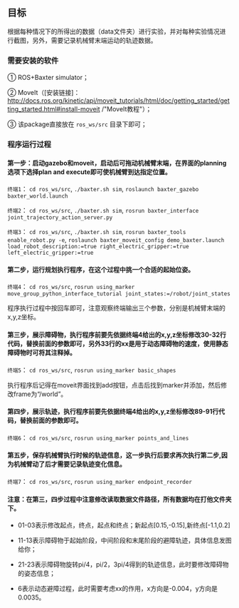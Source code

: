 ## 目标

根据每种情况下的所得出的数据（data文件夹）进行实验，并对每种实验情况进行截图，另外，需要记录机械臂末端运动的轨迹数据。

### 需要安装的软件

① ROS+Baxter simulator；

② MoveIt（[安装链接]：http://docs.ros.org/kinetic/api/moveit_tutorials/html/doc/getting_started/getting_started.html#install-moveit /"MoveIt教程"）；

③ 该package直接放在 `ros_ws/src` 目录下即可；

### 程序运行过程

#### 第一步：启动gazebo和moveit，启动后可拖动机械臂末端，在界面的planning选项下选择plan and execute即可使机械臂到达指定位置。

`终端1`：
`cd ros_ws/src`,
`./baxter.sh sim`,
`roslaunch baxter_gazebo baxter_world.launch`

`终端2`：
`cd ros_ws/src`,
`./baxter.sh sim`,
`rosrun baxter_interface joint_trajectory_action_server.py`

`终端3`：
`cd ros_ws/src`,
`./baxter.sh sim`,
`rosrun baxter_tools enable_robot.py -e`,
`roslaunch baxter_moveit_config demo_baxter.launch load_robot_description:=true right_electric_gripper:=true left_electric_gripper:=true`

#### 第二步，运行规划执行程序，在这个过程中挑一个合适的起始位姿。

`终端4`：
`cd ros_ws/src`,
`rosrun using_marker move_group_python_interface_tutorial joint_states:=/robot/joint_states`

程序执行过程中按回车即可，注意观察终端输出三个参数，分别是机械臂末端的x,y,z坐标。

#### 第三步，展示障碍物，执行程序前要先依据终端4给出的x,y,z坐标修改30-32行代码，替换前面的参数即可，另外33行的xx是用于动态障碍物的速度，使用静态障碍物时可将其注释掉。

`终端5`：
`cd ros_ws/src`,
`rosrun using_marker basic_shapes`

执行程序后记得在moveit界面找到add按钮，点击后找到marker并添加，然后修改frame为“/world”。

#### 第四步，展示轨迹，执行程序前要先依据终端4给出的x,y,z坐标修改89-91行代码，替换前面的参数即可。

`终端6`：
`cd ros_ws/src`,
`rosrun using_marker points_and_lines`

#### 第五步，保存机械臂执行时候的轨迹信息，这一步执行后要求再次执行第二步,因为机械臂动了后才需要记录轨迹变化信息。

`终端7`：
`cd ros_ws/src`,
`rosrun using_marker endpoint_recorder`

#### 注意：在第三，四步过程中注意修改读取数据文件路径，所有数据均在打他文件夹下。

* 01-03表示修改起点，终点，起点和终点；新起点[0.15,-0.15],新终点[-1.1,0.2]

* 11-13表示障碍物于起始阶段，中间阶段和末尾阶段的避障轨迹，具体信息发图给你；

* 21-23表示障碍物旋转pi/4，pi/2，3pi/4得到的轨迹信息，此时要修改障碍物的姿态信息；

* 6表示动态避障过程，此时需要考虑xx的作用，x方向是-0.004，y方向是0.0035。
